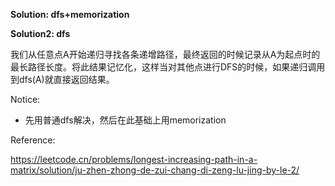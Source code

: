**Solution: dfs+memorization**

**Solution2: dfs**

我们从任意点A开始递归寻找各条递增路径，最终返回的时候记录从A为起点时的最长路径长度。将此结果记忆化，这样当对其他点进行DFS的时候，如果递归调用到dfs(A)就直接返回结果。

Notice:

- 先用普通dfs解决，然后在此基础上用memorization

Reference:

https://leetcode.cn/problems/longest-increasing-path-in-a-matrix/solution/ju-zhen-zhong-de-zui-chang-di-zeng-lu-jing-by-le-2/
